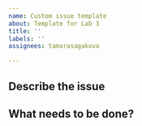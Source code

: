 ```yaml
---
name: Custom issue template
about: Template for Lab 3
title: ''
labels: ''
assignees: tamarasagakova

---
```


## Describe the issue

## What needs to be done?


